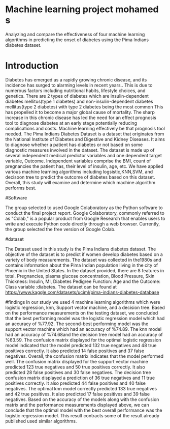 #  Machine learning project mohamed s 
 Analyzing and compare the effectiveness of four machine learning algorithms in predicting the onset of diabetes using the Pima Indians diabetes dataset.

# Introduction
Diabetes has emerged as a rapidly growing chronic disease, and its incidence has surged to alarming levels in recent years.. This is due to numerous factors including nutritional habits, lifestyle choices, and genetics. There are 2 types of diabetes which are insulin-dependent diabetes mellitus(type 1 diabetes) and non-insulin-dependent diabetes mellitus(type 2 diabetes) with type 2 diabetes being the most common This has propelled it to become a major global cause of mortality. The sharp increase in this chronic disease has led the need for an effect prognosis tool to diagnose diabetes at an early stage potentially reducing complications and costs. Machine learning effectively be that prognosis tool needed.
The Pima Indians Diabetes Dataset is a dataset that originates from the National Institute of Diabetes and Digestive and Kidney Diseases. It aims to diagnose whether a patient has diabetes or not based on some diagnostic measures involved in the dataset. The dataset is made up of several independent medical predictor variables and one dependent target variable, Outcome. Independent variables comprise the BMI, count of pregnancies the patient has, their level of insulin, age, etc.
We have applied various machine learning algorithms including logsistic,KNN,SVM, and decisoon tree to predict the outcome of diabetes based on this dataset. Overall, this study will examine and determine which machine algorithm performs best.

#Software

The group selected to used Google Colaboratory as the Python software to conduct the final project report. Google Colaboratory, commonly referred to as "Colab," is a popular product from Google Research that enables users to write and execute Python code directly through a web browser. Currently, the group selected the free version of Google Colab.

#dataset

The Dataset used in this study is the Pima Indians diabetes dataset. The objective of the dataset is to predict if women develop diabetes based on a variety of body measurements. The dataset was collected in the1980s and contains information about the Pima Indian population living in the city of Phoenix in the United States. In the dataset provided, there are 8 features in total. Pregnancies, plasma glucose concentration, Blood Pressure, Skin Thickness: Insulin, MI, Diabetes Pedigree Function: Age and the Outcome: Class variable :diabetes. The dataset can be found at https://www.kaggle.com/datasets/uciml/pima-indians-diabetes-database

#findings
In our study we used 4 machine learning algorithms which were logistic regression, knn, Support vector machine, and a decision tree. Based on the performance measurements on the testing dataset, we concluded that the best performing model was the logistic regression model which had an accuracy of %77.92. The second-best performing model was the support vector machine which had an accuracy of %74.89. The knn model had an accuracy of %74.68and the decision tree model had an accuracy of %63.59.  The confusion matrix displayed for the optimal logistic regression model indicated that the model predicted 132 true negatives and 48 true positives correctly. It also predicted 14 false positives and 37 false negatives. Overall, the confusion matrix indicates that the model performed well. The confusion matrix displayed for the support vector machine predicted 123 true negatives and 50 true positives correctly. It also predicted 28 false positives and 30 false negatives. The decision tree confusion matrix displayed a prediction of 36 true negatives and 11 true positives correctly. It also predicted 44 false positives and 40 false negatives. The optimal knn model correctly predicted 133 true negatives and 42 true positives. It also predicted 17 false positives and 39 false negatives. Based on the accuracy of the models along with the confusion matrix and the performance measurements displayed above, we can conclude that the optimal model with the best overall performance was the logistic regression model. This result contracts some of the result already published used similar algorithms. 















